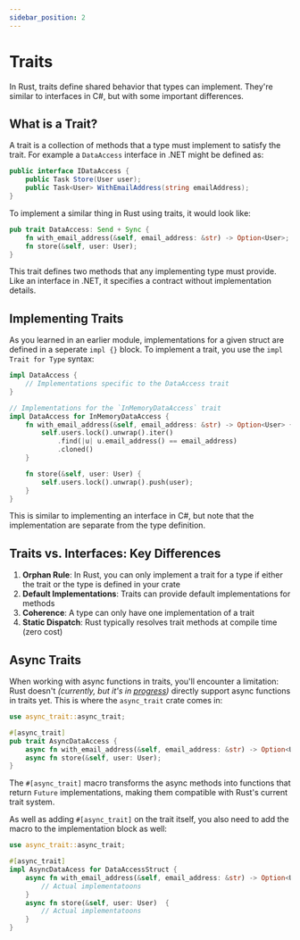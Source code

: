 ```yaml
---
sidebar_position: 2
---
```


# Traits

In Rust, traits define shared behavior that types can implement. They're similar to interfaces in C#, but with some important differences.

## What is a Trait?

A trait is a collection of methods that a type must implement to satisfy the trait. For example a `DataAccess` interface in .NET might be defined as:

```csharp showLineNumbers
public interface IDataAccess {
    public Task Store(User user);
    public Task<User> WithEmailAddress(string emailAddress);
}
```

To implement a similar thing in Rust using traits, it would look like:

```rust showLineNumbers
pub trait DataAccess: Send + Sync {
    fn with_email_address(&self, email_address: &str) -> Option<User>;
    fn store(&self, user: User);
}
```

This trait defines two methods that any implementing type must provide. Like an interface in .NET, it specifies a contract without implementation details.

## Implementing Traits

As you learned in an earlier module, implementations for a given struct are defined in a seperate `impl {}` block. To implement a trait, you use the `impl Trait for Type` syntax:

```rust showLineNumbers
impl DataAccess {
    // Implementations specific to the DataAccess trait
}

// Implementations for the `InMemoryDataAccess` trait
impl DataAccess for InMemoryDataAccess {
    fn with_email_address(&self, email_address: &str) -> Option<User> {
        self.users.lock().unwrap().iter()
            .find(|u| u.email_address() == email_address)
            .cloned()
    }

    fn store(&self, user: User) {
        self.users.lock().unwrap().push(user);
    }
}
```

This is similar to implementing an interface in C#, but note that the implementation are separate from the type definition.

## Traits vs. Interfaces: Key Differences

1. **Orphan Rule**: In Rust, you can only implement a trait for a type if either the trait or the type is defined in your crate
2. **Default Implementations**: Traits can provide default implementations for methods
3. **Coherence**: A type can only have one implementation of a trait
4. **Static Dispatch**: Rust typically resolves trait methods at compile time (zero cost)

## Async Traits

When working with async functions in traits, you'll encounter a limitation: Rust doesn't *(currently, but it's in [progress](https://rust-lang.github.io/rust-project-goals/2025h1/async.html))* directly support async functions in traits yet. This is where the `async_trait` crate comes in:

```rust showLineNumbers
use async_trait::async_trait;

#[async_trait]
pub trait AsyncDataAccess {
    async fn with_email_address(&self, email_address: &str) -> Option<User>;
    async fn store(&self, user: User);
}
```

The `#[async_trait]` macro transforms the async methods into functions that return `Future` implementations, making them compatible with Rust's current trait system.

As well as adding `#[async_trait]` on the trait itself, you also need to add the macro to the implementation block as well:

```rust showLineNumbers
use async_trait::async_trait;

#[async_trait]
impl AsyncDataAcess for DataAccessStruct {
    async fn with_email_address(&self, email_address: &str) -> Option<User> {
        // Actual implementatoons
    }
    async fn store(&self, user: User)  {
        // Actual implementatoons
    }
}
```